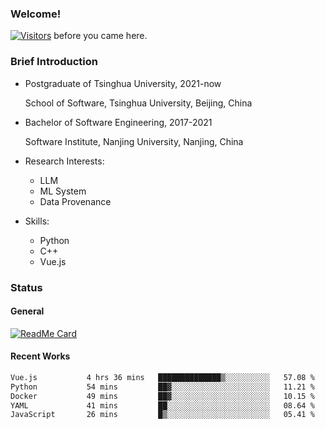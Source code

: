 ### Welcome!

[![Visitors](https://visitor-badge.laobi.icu/badge?page_id=HermitSun.HermitSun)]() before you came here.

### Brief Introduction

- Postgraduate of Tsinghua University, 2021-now
  
  School of Software, Tsinghua University, Beijing, China

- Bachelor of Software Engineering, 2017-2021
  
  Software Institute, Nanjing University, Nanjing, China

- Research Interests:
  - LLM
  - ML System
  - Data Provenance

- Skills:
  - Python
  - C++
  - Vue.js

### Status

#### General

[![ReadMe Card](https://github-readme-stats.hermitsun.vercel.app/api?username=HermitSun&count_private=true&show_icons=true)]()

#### Recent Works

<!--START_SECTION:waka-->

```txt
Vue.js           4 hrs 36 mins   ██████████████▒░░░░░░░░░░   57.08 %
Python           54 mins         ██▓░░░░░░░░░░░░░░░░░░░░░░   11.21 %
Docker           49 mins         ██▓░░░░░░░░░░░░░░░░░░░░░░   10.15 %
YAML             41 mins         ██░░░░░░░░░░░░░░░░░░░░░░░   08.64 %
JavaScript       26 mins         █▒░░░░░░░░░░░░░░░░░░░░░░░   05.41 %
```

<!--END_SECTION:waka-->
